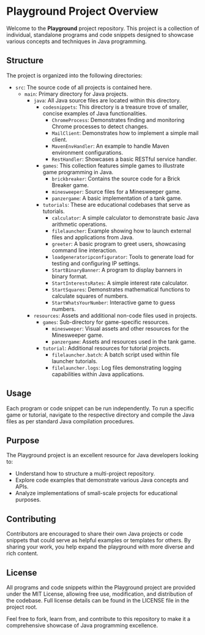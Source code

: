 # Playground Project Overview

Welcome to the **Playground** project repository. This project is a collection of individual, standalone programs and code snippets designed to showcase various concepts and techniques in Java programming.

## Structure

The project is organized into the following directories:
- `src`: The source code of all projects is contained here.
    - `main`: Primary directory for Java projects.
        - `java`: All Java source files are located within this directory.
            - `codesnippets`: This directory is a treasure trove of smaller, concise examples of Java functionalities.
                - `ChromeProcess`: Demonstrates finding and monitoring Chrome processes to detect changes.
                - `MailClient`: Demonstrates how to implement a simple mail client.
                - `MavenEnvHandler`: An example to handle Maven environment configurations.
                - `RestHandler`: Showcases a basic RESTful service handler.
            - `games`: This collection features simple games to illustrate game programming in Java.
                - `brickbreaker`: Contains the source code for a Brick Breaker game.
                - `minesweeper`: Source files for a Minesweeper game.
                - `panzergame`: A basic implementation of a tank game.
            - `tutorials`: These are educational codebases that serve as tutorials.
                - `calculator`: A simple calculator to demonstrate basic Java arithmetic operations.
                - `filelauncher`: Example showing how to launch external files and applications from Java.
                - `greeter`: A basic program to greet users, showcasing command line interaction.
                - `loadgeneratoripconfigurator`: Tools to generate load for testing and configuring IP settings.
                - `StartBinaryBanner`: A program to display banners in binary format.
                - `StartInterestsRates`: A simple interest rate calculator.
                - `StartSquares`: Demonstrates mathematical functions to calculate squares of numbers.
                - `StartWhatsYourNumber`: Interactive game to guess numbers.
        - `resources`: Assets and additional non-code files used in projects.
            - `games`: Sub-directory for game-specific resources.
                - `minesweeper`: Visual assets and other resources for the Minesweeper game.
                - `panzergame`: Assets and resources used in the tank game.
            - `tutorial`: Additional resources for tutorial projects.
                - `filelauncher.batch`: A batch script used within file launcher tutorials.
                - `filelauncher.logs`: Log files demonstrating logging capabilities within Java applications.

## Usage

Each program or code snippet can be run independently. To run a specific game or tutorial, navigate to the respective directory and compile the Java files as per standard Java compilation procedures.

## Purpose
The Playground project is an excellent resource for Java developers looking to:

- Understand how to structure a multi-project repository.
- Explore code examples that demonstrate various Java concepts and APIs.
- Analyze implementations of small-scale projects for educational purposes.

## Contributing
Contributors are encouraged to share their own Java projects or code snippets that could serve as helpful examples or templates for others. By sharing your work, you help expand the playground with more diverse and rich content.

## License
All programs and code snippets within the Playground project are provided under the MIT License, allowing free use, modification, and distribution of the codebase. Full license details can be found in the LICENSE file in the project root.

Feel free to fork, learn from, and contribute to this repository to make it a comprehensive showcase of Java programming excellence.
